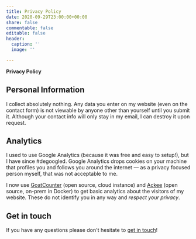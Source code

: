 ```yaml
---
title: Privacy Policy
date: 2020-09-29T23:00:00+00:00
share: false
commentable: false
editable: false
header:
  caption: ''
  image: ''

---
```

**Privacy Policy**

## Personal Information

I collect absolutely nothing. Any data you enter on my website (even on the contact form) is not viewable by anyone other than yourself until you submit it. Although your contact info will only stay in my email, I can destroy it upon request. 

## Analytics

I used to use Google Analytics (because it was free and easy to setup!), but I have since #degoogled. Google Analytics drops cookies on your machine that profiles you and follows you around the internet –– as a privacy focused person myself, that was not acceptable to me.

I now use [GoatCounter](https://www.goatcounter.com) (open source, cloud instance) and [Ackee](https://github.com/electerious/Ackee) (open source, on-prem in Docker) to get basic analytics about the visitors of my website. These do not identify you in any way and _respect your privacy_.

## Get in touch

If you have any questions please don't hesitate to [get in touch](https://siddhantkhera.ca/#contact)!
